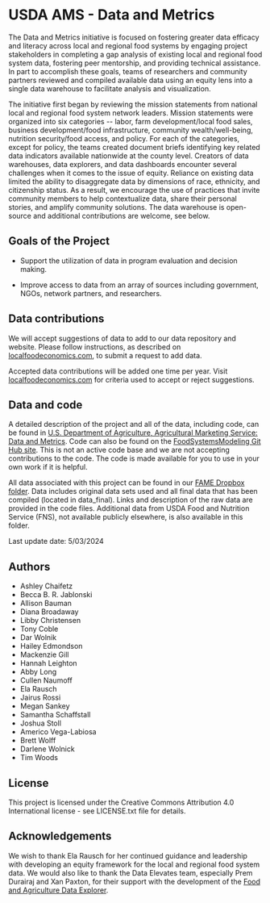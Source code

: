 # USDA AMS - Data and Metrics

The Data and Metrics initiative is focused on fostering greater data efficacy and literacy across local and regional food systems by engaging project stakeholders in completing a gap analysis of existing local and regional food system data, fostering peer mentorship, and providing technical assistance. In part to accomplish these goals, teams of researchers and community partners reviewed and compiled available data using an equity lens into a single data warehouse to facilitate analysis and visualization.

The initiative first began by reviewing the mission statements from national local and regional food system network leaders. Mission statements were organized into six categories -- labor, farm development/local food sales, business development/food infrastructure, community wealth/well-being, nutrition security/food access, and policy. For each of the categories, except for policy, the teams created document briefs identifying key related data indicators available nationwide at the county level. Creators of data warehouses, data explorers, and data dashboards encounter several challenges when it comes to the issue of equity. Reliance on existing data limited the ability to disaggregate data by dimensions of race, ethnicity, and citizenship status. As a result, we encourage the use of practices that invite community members to help contextualize data, share their personal stories, and amplify community solutions. The data warehouse is open-source and additional contributions are welcome, see below.

## Goals of the Project

-   Support the utilization of data in program evaluation and decision making.

-   Improve access to data from an array of sources including government, NGOs, network partners, and researchers.

## Data contributions

We will accept suggestions of data to add to our data repository and website. Please follow instructions, as described on [localfoodeconomics.com](https://localfoodeconomics.com/data/recommendations/), to submit a request to add data.

Accepted data contributions will be added one time per year. Visit [localfoodeconomics.com](https://localfoodeconomics.com/data/recommendations/) for criteria used to accept or reject suggestions.

## Data and code

A detailed description of the project and all of the data, including code, can be found in [U.S. Department of Agriculture, Agricultural Marketing Service: Data and Metrics](https://allison-bauman.quarto.pub/usda-ams-datametrics/). Code can also be found on the [FoodSystemsModeling Git Hub site](https://github.com/FoodSystemsModeling/DataWarehouse). This is not an active code base and we are not accepting contributions to the code. The code is made available for you to use in your own work if it is helpful.

All data associated with this project can be found in our [FAME Dropbox folder](https://www.dropbox.com/scl/fo/zpxmg4ka2j7iol1bxrtsn/h?dl=0&rlkey=vshhwvzb2ukpu9dvn06z14o5x). Data includes original data sets used and all final data that has been compiled (located in data_final). Links and description of the raw data are provided in the code files. Additional data from USDA Food and Nutrition Service (FNS), not available publicly elsewhere, is also available in this folder.

Last update date: 5/03/2024

## Authors

-   Ashley Chaifetz
-   Becca B. R. Jablonski
-   Allison Bauman
-   Diana Broadaway
-   Libby Christensen
-   Tony Coble
-   Dar Wolnik
-   Hailey Edmondson
-   Mackenzie Gill
-   Hannah Leighton
-   Abby Long
-   Cullen Naumoff
-   Ela Rausch
-   Jairus Rossi
-   Megan Sankey
-   Samantha Schaffstall
-   Joshua Stoll
-   Americo Vega-Labiosa
-   Brett Wolff
-   Darlene Wolnick
-   Tim Woods

## License

This project is licensed under the Creative Commons Attribution 4.0 International license - see LICENSE.txt file for details.

## Acknowledgements

We wish to thank Ela Rausch for her continued guidance and leadership with developing an equity framework for the local and regional food system data. We would also like to thank the Data Elevates team, especially Prem Durairaj and Xan Paxton, for their support with the development of the [Food and Agriculture Data Explorer](https://localfoodeconomics.com/data/).
